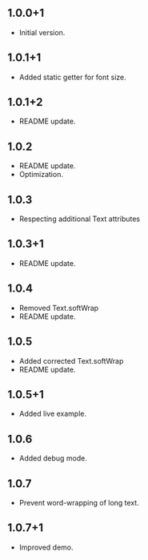 ## 1.0.0+1

- Initial version.

## 1.0.1+1

- Added static getter for font size.

## 1.0.1+2

- README update.

## 1.0.2

- README update.
- Optimization.

## 1.0.3

- Respecting additional Text attributes

## 1.0.3+1

- README update.

## 1.0.4

- Removed Text.softWrap
- README update.

## 1.0.5

- Added corrected Text.softWrap
- README update.

## 1.0.5+1

- Added live example.

## 1.0.6

- Added debug mode.

## 1.0.7

- Prevent word-wrapping of long text.

## 1.0.7+1

- Improved demo.